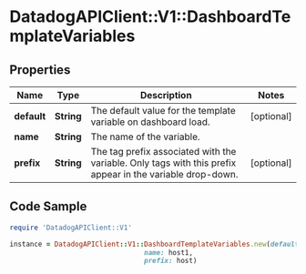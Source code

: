 # DatadogAPIClient::V1::DashboardTemplateVariables

## Properties

Name | Type | Description | Notes
------------ | ------------- | ------------- | -------------
**default** | **String** | The default value for the template variable on dashboard load. | [optional] 
**name** | **String** | The name of the variable. | 
**prefix** | **String** | The tag prefix associated with the variable. Only tags with this prefix appear in the variable drop-down. | [optional] 

## Code Sample

```ruby
require 'DatadogAPIClient::V1'

instance = DatadogAPIClient::V1::DashboardTemplateVariables.new(default: my-host,
                                 name: host1,
                                 prefix: host)
```


